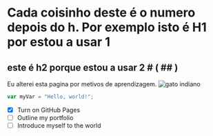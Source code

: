 # Cada coisinho deste é o numero depois do h. Por exemplo isto é H1 por estou a usar 1 #
## este é h2 porque estou a usar 2 # ( ## )


Eu alterei esta pagina por metivos de aprendizagem.
![gato indiano](https://octodex.github.com/images/yaktocat.png)

``` javascript
var myVar = "Hello, world!";
```

- [x] Turn on GitHub Pages
- [ ] Outline my portfolio
- [ ] Introduce myself to the world
